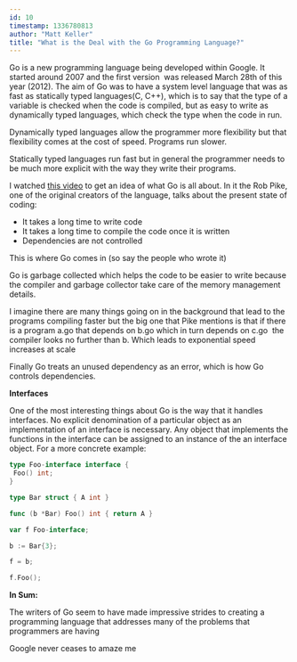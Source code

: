```yaml
---
id: 10
timestamp: 1336780813
author: "Matt Keller"
title: "What is the Deal with the Go Programming Language?"
---
```


Go is a new programming language being developed within Google. It started around 2007 and the first version  was released March 28th of this year (2012). The aim of Go was to have a system level language that was as fast as statically typed languages(C, C++), which is to say that the type of a variable is checked when the code is compiled, but as easy to write as dynamically typed languages, which check the type when the code in run.  

Dynamically typed languages allow the programmer more flexibility but that flexibility comes at the cost of speed. Programs run slower.

Statically typed languages run fast but in general the programmer needs to be much more explicit with the way they write their programs.

I watched [this video](https://www.youtube.com/watch?v=rKnDgT73v8s) to get an idea of what Go is all about. In it the Rob Pike, one of the original creators of the language, talks about the present state of coding:

-   It takes a long time to write code
-   It takes a long time to compile the code once it is written
-   Dependencies are not controlled

This is where Go comes in (so say the people who wrote it)

Go is garbage collected which helps the code to be easier to write because the compiler and garbage collector take care of the memory management details.

I imagine there are many things going on in the background that lead to the programs compiling faster but the big one that Pike mentions is that if there is a program a.go that depends on b.go which in turn depends on c.go  the compiler looks no further than b. Which leads to exponential speed increases at scale

Finally Go treats an unused dependency as an error, which is how Go controls dependencies.

**Interfaces**

One of the most interesting things about Go is the way that it handles interfaces. No explicit denomination of a particular object as an implementation of an interface is necessary. Any object that implements the functions in the interface can be assigned to an instance of the an interface object. For a more concrete example:
  
```go
type Foo-interface interface {
 Foo() int;
}

type Bar struct { A int }

func (b *Bar) Foo() int { return A }

var f Foo-interface;

b := Bar{3};

f = b;

f.Foo();
```
  

**In Sum:**

The writers of Go seem to have made impressive strides to creating a programming language that addresses many of the problems that programmers are having

Google never ceases to amaze me